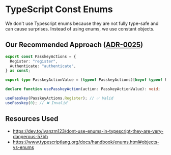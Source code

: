 # TypeScript Const Enums

We don't use Typescript enums because they are not fully type-safe and can cause surprises. Instead
of using enums, we use constant objects.

## Our Recommended Approach ([ADR-0025](../../architecture/adr/0025-ts-deprecate-enums.md))

```ts
export const PasskeyActions = {
  Register: "register",
  Authenticate: "authenticate",
} as const;

export type PasskeyActionValue = (typeof PasskeyActions)[keyof typeof PasskeyActions];

declare function usePasskeyAction(action: PasskeyActionValue): void;

usePasskey(PasskeyActions.Register); // ✅ Valid
usePasskey(0); // ❌ Invalid
```

## Resources Used

- https://dev.to/ivanzm123/dont-use-enums-in-typescript-they-are-very-dangerous-57bh
- https://www.typescriptlang.org/docs/handbook/enums.html#objects-vs-enums
